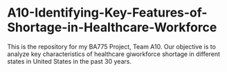 # A10-Identifying-Key-Features-of-Shortage-in-Healthcare-Workforce
This is the repository for my BA775 Project, Team A10. Our objective is to analyze key characteristics of healthcare giworkforce shortage in different states in United States in the past 30 years.
